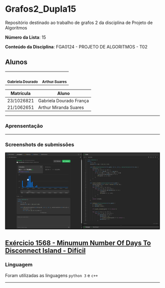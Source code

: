 # Grafos2_Dupla15
Repositório destinado ao trabalho de grafos 2 da disciplina de Projeto de Algoritmos

**Número da Lista**: 15

**Conteúdo da Disciplina**: FGA0124 - PROJETO DE ALGORITMOS - T02  


## Alunos


<div align = "center">
<table>
  <tr>
    <td align="center"><a href="https://github.com/gabrieladouradof"><img style="border-radius: 50%;" src="https://github.com/gabrieladouradof.png" width="190;" alt=""/><br /><sub><b>Gabriela Dourado</b></sub></a><br /><a href="Link git" title="Rocketseat"></a></td>
    <td align="center"><a href="https://github.com/arthur-suares"><img style="border-radius: 50%;" src="https://github.com/arthur-suares.png" width="190px;" alt=""/><br /><sub><b>Arthur Suares </b></sub></a><br />
  </tr>
</table>

| Matrícula   | Aluno                              |
| ----------- | ---------------------------------- |
| 23/1026821  | Gabriela Dourado França            |
| 21/1062651  | Arthur Miranda Suares              |
</div>

---
### Aprensentação



---
### Screenshots de submissões
![alt text](assets/image.png)

[Exércicio 1568 - Minumum Number Of Days To Disconnect Island - Difícil](https://leetcode.com/problems/minimum-number-of-days-to-disconnect-island/description/?envType=problem-list-v2&envId=strongly-connected-component)
---

### Linguagem

Foram utilizadas as linguagens `python 3` e `c++`

---
